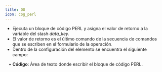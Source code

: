 ```yaml
---
title: DO
icon: cog_perl
---
```

* Ejecuta un bloque de código PERL y asigna el valor de retorno a la variable del stash *data_key*.
* El valor de retorno es el último comando de la secuencia de comandos que se escriben en el formulario de la operación.
* Dentro de la configuración del elemento se encuentra el siguiente campo: <br />

&nbsp; &nbsp;• **Código**: Área de texto donde escribir el bloque de código PERL.

